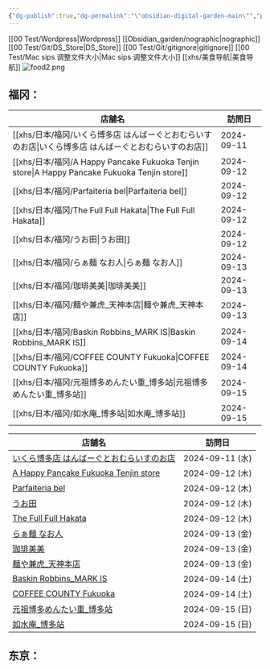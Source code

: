 ```yaml
---
{"dg-publish":true,"dg-permalink":"\"obsidian-digital-garden-main\"","permalink":"/\"obsidian-digital-garden-main\"/","tags":["garden","rednote","gardenEntry","gardenEntry"],"updated":"2025-04-06T14:24:54.179+08:00"}
---
```



[[00 Test/Wordpress\|Wordpress]]
[[Obsidian_garden/nographic\|nographic]]
[[00 Test/Git/DS_Store\|DS_Store]]
[[00 Test/Git/gitignore\|gitignore]]
[[00 Test/Mac sips 调整文件大小\|Mac sips 调整文件大小]]
[[xhs/美食导航\|美食导航]]
![food2.png](/img/user/Obsidian_garden/food2.png)


## 福冈：
|店舗名|訪問日|
|------|------|
|[[xhs/日本/福冈/いくら博多店 はんばーぐとおむらいすのお店\|いくら博多店 はんばーぐとおむらいすのお店]]|2024-09-11|
|[[xhs/日本/福冈/A Happy Pancake Fukuoka Tenjin store\|A Happy Pancake Fukuoka Tenjin store]]|2024-09-12|
|[[xhs/日本/福冈/Parfaiteria bel\|Parfaiteria bel]]|2024-09-12|
|[[xhs/日本/福冈/The Full Full Hakata\|The Full Full Hakata]]|2024-09-12|
|[[xhs/日本/福冈/うお田\|うお田]]|2024-09-12|
|[[xhs/日本/福冈/らぁ麺 なお人\|らぁ麺 なお人]]|2024-09-13|
|[[xhs/日本/福冈/珈琲美美\|珈琲美美]]|2024-09-13|
|[[xhs/日本/福冈/麺や兼虎_天神本店\|麺や兼虎_天神本店]]|2024-09-13|
|[[xhs/日本/福冈/Baskin Robbins_MARK IS\|Baskin Robbins_MARK IS]]|2024-09-14|
|[[xhs/日本/福冈/COFFEE COUNTY Fukuoka\|COFFEE COUNTY Fukuoka]]|2024-09-14|
|[[xhs/日本/福冈/元祖博多めんたい重_博多站\|元祖博多めんたい重_博多站]]|2024-09-15|
|[[xhs/日本/福冈/如水庵_博多站\|如水庵_博多站]]|2024-09-15|


|店舗名|訪問日|
|---|---|
|[いくら博多店 はんばーぐとおむらいすのお店](app://obsidian.md/%E3%81%84%E3%81%8F%E3%82%89%E5%8D%9A%E5%A4%9A%E5%BA%97%20%E3%81%AF%E3%82%93%E3%81%B0%E3%83%BC%E3%81%90%E3%81%A8%E3%81%8A%E3%82%80%E3%82%89%E3%81%84%E3%81%99%E3%81%AE%E3%81%8A%E5%BA%97)|2024-09-11 (水)|
|[A Happy Pancake Fukuoka Tenjin store](app://obsidian.md/A%20Happy%20Pancake%20Fukuoka%20Tenjin%20store)|2024-09-12 (木)|
|[Parfaiteria bel](app://obsidian.md/Parfaiteria%20bel)|2024-09-12 (木)|
|[うお田](app://obsidian.md/%E3%81%86%E3%81%8A%E7%94%B0)|2024-09-12 (木)|
|[The Full Full Hakata](app://obsidian.md/The%20Full%20Full%20Hakata)|2024-09-12 (木)|
|[らぁ麺 なお人](app://obsidian.md/%E3%82%89%E3%81%81%E9%BA%BA%20%E3%81%AA%E3%81%8A%E4%BA%BA)|2024-09-13 (金)|
|[珈琲美美](app://obsidian.md/%E7%8F%88%E7%90%B2%E7%BE%8E%E7%BE%8E)|2024-09-13 (金)|
|[麺や兼虎_天神本店](app://obsidian.md/%E9%BA%BA%E3%82%84%E5%85%BC%E8%99%8E_%E5%A4%A9%E7%A5%9E%E6%9C%AC%E5%BA%97)|2024-09-13 (金)|
|[Baskin Robbins_MARK IS](app://obsidian.md/Baskin%20Robbins_MARK%20IS)|2024-09-14 (土)|
|[COFFEE COUNTY Fukuoka](app://obsidian.md/COFFEE%20COUNTY%20Fukuoka)|2024-09-14 (土)|
|[元祖博多めんたい重_博多站](app://obsidian.md/%E5%85%83%E7%A5%96%E5%8D%9A%E5%A4%9A%E3%82%81%E3%82%93%E3%81%9F%E3%81%84%E9%87%8D_%E5%8D%9A%E5%A4%9A%E7%AB%99)|2024-09-15 (日)|
|[如水庵_博多站](app://obsidian.md/%E5%A6%82%E6%B0%B4%E5%BA%B5_%E5%8D%9A%E5%A4%9A%E7%AB%99)|2024-09-15 (日)|

## 东京：

